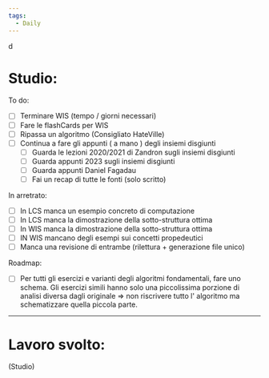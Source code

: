 ```yaml
---
tags:
  - Daily
---
```

d
# Studio:

To do: 

- [ ] Terminare WIS (tempo / giorni necessari)
- [ ] Fare le flashCards per WIS
- [ ] Ripassa un algoritmo (Consigliato HateVille)
- [ ] Continua a fare gli appunti ( a mano ) degli insiemi disgiunti
	- [ ] Guarda le lezioni 2020/2021 di Zandron sugli insiemi disgiunti
	- [ ] Guarda appunti 2023 sugli insiemi disgiunti
	- [ ] Guarda appunti Daniel Fagadau
	- [ ] Fai un recap di tutte le fonti (solo scritto)

In arretrato:

- [ ] In LCS manca un esempio concreto di computazione
- [ ] In LCS manca la dimostrazione della sotto-struttura ottima
- [ ] In WIS manca la dimostrazione della sotto-struttura ottima 
- [ ] IN WIS mancano degli esempi sui concetti propedeutici
- [ ] Manca una revisione di entrambe (rilettura + generazione file unico)

Roadmap:

- [ ] Per tutti gli esercizi e varianti degli algoritmi fondamentali, fare uno schema. Gli esercizi simili hanno solo una piccolissima porzione di analisi diversa dagli originale => non riscrivere tutto l' algoritmo ma schematizzare quella piccola parte. 
***

# Lavoro svolto:

(Studio)
